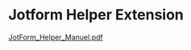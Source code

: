 # Jotform Helper Extension

[JotForm_Helper_Manuel.pdf](https://github.com/pinaryucel2000/Jotform-Helper/files/9028075/JotForm_Helper_Manuel.pdf)
